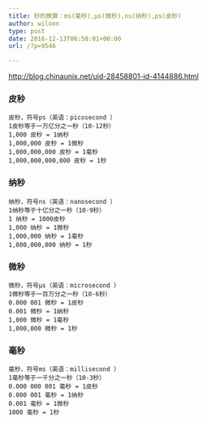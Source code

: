 ```yaml
---
title: 秒的换算：ms(毫秒),μs(微秒),ns(纳秒),ps(皮秒)
author: wiloon
type: post
date: 2016-12-13T06:58:01+00:00
url: /?p=9546

---
```

http://blog.chinaunix.net/uid-28458801-id-4144886.html


### 皮秒
    皮秒，符号ps（英语：picosecond ）
    1皮秒等于一万亿分之一秒（10-12秒）
    1,000 皮秒 = 1纳秒
    1,000,000 皮秒 = 1微秒
    1,000,000,000 皮秒 = 1毫秒
    1,000,000,000,000 皮秒 = 1秒

### 纳秒
    纳秒，符号ns（英语：nanosecond ）
    1纳秒等于十亿分之一秒（10-9秒）
    1 纳秒 = 1000皮秒
    1,000 纳秒 = 1微秒
    1,000,000 纳秒 = 1毫秒
    1,000,000,000 纳秒 = 1秒

### 微秒
    微秒，符号μs（英语：microsecond ）
    1微秒等于一百万分之一秒（10-6秒）
    0.000 001 微秒 = 1皮秒
    0.001 微秒 = 1纳秒
    1,000 微秒 = 1毫秒
    1,000,000 微秒 = 1秒
  
### 毫秒
    毫秒，符号ms（英语：millisecond ）
    1毫秒等于一千分之一秒（10-3秒）
    0.000 000 001 毫秒 = 1皮秒
    0.000 001 毫秒 = 1纳秒
    0.001 毫秒 = 1微秒
    1000 毫秒 = 1秒